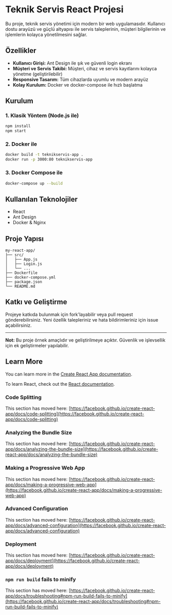 
# Teknik Servis React Projesi

Bu proje, teknik servis yönetimi için modern bir web uygulamasıdır. Kullanıcı dostu arayüzü ve güçlü altyapısı ile servis taleplerinin, müşteri bilgilerinin ve işlemlerin kolayca yönetilmesini sağlar.

## Özellikler
- **Kullanıcı Girişi:** Ant Design ile şık ve güvenli login ekranı
- **Müşteri ve Servis Takibi:** Müşteri, cihaz ve servis kayıtlarını kolayca yönetme (geliştirilebilir)
- **Responsive Tasarım:** Tüm cihazlarda uyumlu ve modern arayüz
- **Kolay Kurulum:** Docker ve docker-compose ile hızlı başlatma

## Kurulum

### 1. Klasik Yöntem (Node.js ile)
```bash
npm install
npm start
```

### 2. Docker ile
```bash
docker build -t teknikservis-app .
docker run -p 3000:80 teknikservis-app
```

### 3. Docker Compose ile
```bash
docker-compose up --build
```

## Kullanılan Teknolojiler
- React
- Ant Design
- Docker & Nginx

## Proje Yapısı
```
my-react-app/
├── src/
│   ├── App.js
│   ├── Login.js
│   └── ...
├── Dockerfile
├── docker-compose.yml
├── package.json
└── README.md
```

## Katkı ve Geliştirme
Projeye katkıda bulunmak için fork'layabilir veya pull request gönderebilirsiniz. Yeni özellik talepleriniz ve hata bildirimleriniz için issue açabilirsiniz.

---

**Not:** Bu proje örnek amaçlıdır ve geliştirilmeye açıktır. Güvenlik ve işlevsellik için ek geliştirmeler yapılabilir.

## Learn More

You can learn more in the [Create React App documentation](https://facebook.github.io/create-react-app/docs/getting-started).

To learn React, check out the [React documentation](https://reactjs.org/).

### Code Splitting

This section has moved here: [https://facebook.github.io/create-react-app/docs/code-splitting](https://facebook.github.io/create-react-app/docs/code-splitting)

### Analyzing the Bundle Size

This section has moved here: [https://facebook.github.io/create-react-app/docs/analyzing-the-bundle-size](https://facebook.github.io/create-react-app/docs/analyzing-the-bundle-size)

### Making a Progressive Web App

This section has moved here: [https://facebook.github.io/create-react-app/docs/making-a-progressive-web-app](https://facebook.github.io/create-react-app/docs/making-a-progressive-web-app)

### Advanced Configuration

This section has moved here: [https://facebook.github.io/create-react-app/docs/advanced-configuration](https://facebook.github.io/create-react-app/docs/advanced-configuration)

### Deployment

This section has moved here: [https://facebook.github.io/create-react-app/docs/deployment](https://facebook.github.io/create-react-app/docs/deployment)

### `npm run build` fails to minify

This section has moved here: [https://facebook.github.io/create-react-app/docs/troubleshooting#npm-run-build-fails-to-minify](https://facebook.github.io/create-react-app/docs/troubleshooting#npm-run-build-fails-to-minify)
